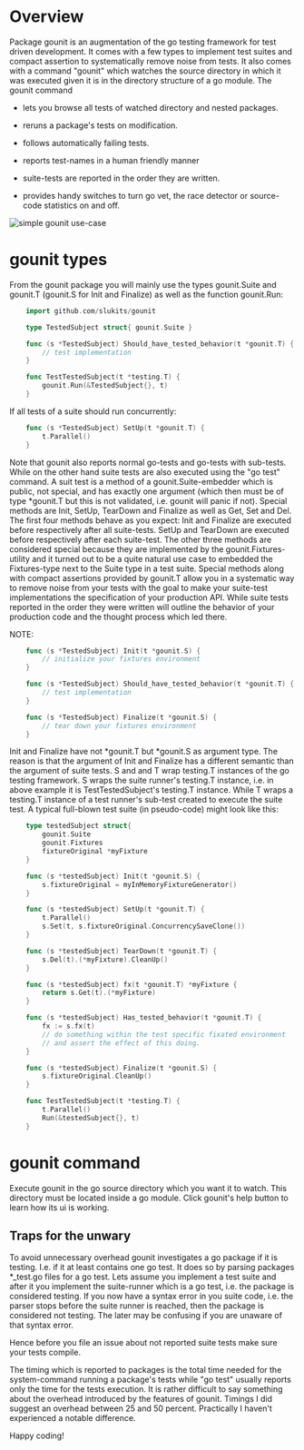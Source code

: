 # Overview

Package gounit is an augmentation of the go testing framework for test
driven development.  It comes with a few types to implement test suites
and compact assertion to systematically remove noise from tests.  It
also comes with a command "gounit" which watches the source directory in
which it was executed given it is in the directory structure of a go
module.  The gounit command

  - lets you browse all tests of watched directory and nested packages.

  - reruns a package's tests on modification.

  - follows automatically failing tests.

  - reports test-names in a human friendly manner

  - suite-tests are reported in the order they are written.

  - provides handy switches to turn go vet, the race detector or
    source-code statistics on and off.


![simple gounit use-case](gounit.gif)

# gounit types

From the gounit package you will mainly use the types gounit.Suite and
gounit.T (gounit.S for Init and Finalize) as well as the function
gounit.Run:


```go
	import github.com/slukits/gounit

	type TestedSubject struct{ gounit.Suite }

	func (s *TestedSubject) Should_have_tested_behavior(t *gounit.T) {
	    // test implementation
	}

	func TestTestedSubject(t *testing.T) {
	    gounit.Run(&TestedSubject{}, t)
	}

```
    
If all tests of a suite should run concurrently:
    
```go
	func (s *TestedSubject) SetUp(t *gounit.T) {
	    t.Parallel()
	}
```
    
Note that gounit also reports normal go-tests and go-tests with
sub-tests.  While on the other hand suite tests are also executed using
the "go test" command.  A suit test is a method of a
gounit.Suite-embedder which is public, not special, and has exactly one
argument (which then must be of type *gounit.T but this is not
validated, i.e. gounit will panic if not).  Special methods are Init,
SetUp, TearDown and Finalize as well as Get, Set and Del.  The first
four methods behave as you expect: Init and Finalize are executed before
respectively after all suite-tests.  SetUp and TearDown are executed
before respectively after each suite-test.  The other three methods are
considered special because they are implemented by the
gounit.Fixtures-utility and it turned out to be a quite natural use case
to embedded the Fixtures-type next to the Suite type in a test suite.
Special methods along with compact assertions provided by gounit.T allow
you in a systematic way to remove noise from your tests with the goal to
make your suite-test implementations the specification of your
production API.  While suite tests reported in the order they were
written will outline the behavior of your production code and the
thought process which led there.

NOTE:

```go
	func (s *TestedSubject) Init(t *gounit.S) {
	    // initialize your fixtures environment
	}

	func (s *TestedSubject) Should_have_tested_behavior(t *gounit.T) {
	    // test implementation
	}

	func (s *TestedSubject) Finalize(t *gounit.S) {
	    // tear down your fixtures environment
	}
```

Init and Finalize have not *gounit.T but *gounit.S as argument type.
The reason is that the argument of Init and Finalize has a different
semantic than the argument of suite tests.  S and and T wrap testing.T
instances of the go testing framework.  S wraps the suite runner's
testing.T instance, i.e. in above example it is TestTestedSubject's
testing.T instance.  While T wraps a testing.T instance of a test
runner's sub-test created to execute the suite test.  A typical
full-blown test suite (in pseudo-code) might look like this:

```go
	type testedSubject struct{
	    gounit.Suite
	    gounit.Fixtures
	    fixtureOriginal *myFixture
	}

	func (s *testedSubject) Init(t *gounit.S) {
	    s.fixtureOriginal = myInMemoryFixtureGenerator()
	}

	func (s *testedSubject) SetUp(t *gounit.T) {
	    t.Parallel()
	    s.Set(t, s.fixtureOriginal.ConcurrencySaveClone())
	}

	func (s *testedSubject) TearDown(t *gounit.T) {
	    s.Del(t).(*myFixture).CleanUp()
	}

	func (s *testedSubject) fx(t *gounit.T) *myFixture {
	    return s.Get(t).(*myFixture)
	}

	func (s *testedSubject) Has_tested_behavior(t *gounit.T) {
	    fx := s.fx(t)
	    // do something within the test specific fixated environment
	    // and assert the effect of this doing.
	}

	func (s *testedSubject) Finalize(t *gounit.S) {
	    s.fixtureOriginal.CleanUp()
	}

	func TestTestedSubject(t *testing.T) {
	    t.Parallel()
	    Run(&testedSubject{}, t)
	}
```

# gounit command

Execute gounit in the go source directory which you want it to watch.
This directory must be located inside a go module.  Click gounit's
help button to learn how its ui is working.

## Traps for the unwary

To avoid unnecessary overhead gounit investigates a go package if it is
testing.  I.e. if it at least contains one go test.  It does so by
parsing packages *_test.go files for a go test.  Lets assume you
implement a test suite and after it you implement the suite-runner which
is a go test, i.e. the package is considered testing.  If you now have a
syntax error in you suite code, i.e. the parser stops before the suite
runner is reached, then the package is considered not testing.  The
later may be confusing if you are unaware of that syntax error.

Hence before you file an issue about not reported suite tests make sure
your tests compile.

The timing which is reported to packages is the total time needed for
the system-command running a package's tests while "go test" usually
reports only the time for the tests execution.  It is rather difficult
to say something about the overhead introduced by the features of
gounit.  Timings I did suggest an overhead between 25 and 50 percent.
Practically I haven't experienced a notable difference.

Happy coding!